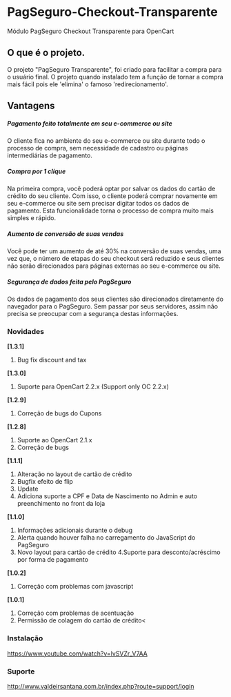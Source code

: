 # PagSeguro-Checkout-Transparente
Módulo PagSeguro Checkout Transparente para OpenCart

## O que é o projeto.
O projeto "PagSeguro Transparente", foi criado para facilitar a compra para o usuário final. O projeto quando instalado tem a função de tornar a compra mais fácil pois ele 'elimina' o famoso 'redirecionamento'.

## Vantagens
##### Pagamento feito totalmente em seu e-commerce ou site
O cliente fica no ambiente do seu e-commerce ou site durante todo o processo de compra, sem necessidade de cadastro ou páginas intermediárias de pagamento.

##### Compra por 1 clique
Na primeira compra, você poderá optar por salvar os dados do cartão de crédito do seu cliente. Com isso, o cliente poderá comprar novamente em seu e-commerce ou site sem precisar digitar todos os dados de pagamento. Esta funcionalidade torna o processo de compra muito mais simples e rápido.


##### Aumento de conversão de suas vendas
Você pode ter um aumento de até 30% na conversão de suas vendas, uma vez que, o número de etapas do seu checkout será reduzido e seus clientes não serão direcionados para páginas externas ao seu e-commerce ou site.


##### Segurança de dados feita pelo PagSeguro
Os dados de pagamento dos seus clientes são direcionados diretamente do navegador para o PagSeguro. Sem passar por seus servidores, assim não precisa se preocupar com a segurança destas informações.

### Novidades
**[1.3.1]**
1. Bug fix discount and tax

**[1.3.0]**
1. Suporte para OpenCart 2.2.x (Support only OC 2.2.x)

**[1.2.9]**
1. Correção de bugs do Cupons

**[1.2.8]**
1. Suporte ao OpenCart 2.1.x
2. Correção de bugs

**[1.1.1]**
1. Alteração no layout de cartão de crédito
2. Bugfix efeito de flip
3. Update
4. Adiciona suporte a CPF e Data de Nascimento no Admin e auto preenchimento no front da loja
    
**[1.1.0]**
1. Informações adicionais durante o debug
2. Alerta quando houver falha no carregamento do JavaScript do PagSeguro
3. Novo layout para cartão de crédito
4.Suporte para desconto/acréscimo por forma de pagamento

**[1.0.2]**
1. Correção com problemas com javascript

**[1.0.1]**
1. Correção com problemas de acentuação
2. Permissão de colagem do cartão de crédito<

### Instalação
https://www.youtube.com/watch?v=lvSVZr_V7AA

### Suporte
http://www.valdeirsantana.com.br/index.php?route=support/login
